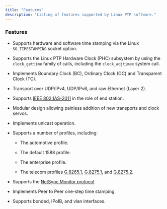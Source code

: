 ```yaml
---
title: "Features"
description: "Listing of features supported by Linux PTP software."
---
```


### Features

  - Supports hardware and software time stamping via the Linux
    `SO_TIMESTAMPING` socket option.

  - Supports the Linux PTP Hardware Clock (PHC) subsystem by using the
    `clock_gettime` family of calls, including the `clock_adjtimex` system
    call.

  - Implements Boundary Clock (BC), Ordinary Clock (OC) and
    Transparent Clock (TC).

  - Transport over UDP/IPv4, UDP/IPv6, and raw Ethernet (Layer 2).

  - Supports [IEEE 802.1AS-2011](https://standards.ieee.org/ieee/802.1AS/3956/) in the role of end station.

  - Modular design allowing painless addition of new transports and
    clock servos.

  - Implements unicast operation.

  - Supports a number of profiles, including:

    - The automotive profile.

    - The default 1588 profile.

    - The enterprise profile.

    - The telecom profiles [G.8265.1](/documentation/configs/g-8265-1/), [G.8275.1](/documentation/configs/g-8275-1/), and [G.8275.2](/documentation/configs/g-8275-2/).

  - Supports the [NetSync Monitor protocol](https://www.meinbergglobal.com/english/news/optimize-network-synchronization-with-the-netsync-monitor.htm).

  - Implements Peer to Peer one-step time stamping.

  - Supports bonded, IPoIB, and vlan interfaces.

&nbsp; 

  